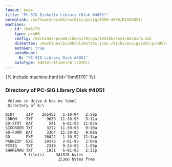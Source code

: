 ```yaml
---
layout: page
title: "PC-SIG Diskette Library (Disk #4051)"
permalink: /software/pcx86/sw/misc/pcsig/4000-4999/DISK4051/
machines:
  - id: ibm5170
    type: pcx86
    config: /machines/pcx86/ibm/5170/cga/1024kb/rev3/machine.xml
    diskettes: /machines/pcx86/diskettes.json,/disks/pcsigdisks/pcx86/diskettes.json
    autoGen: true
    autoMount:
      B: "PC-SIG Library Disk #4051"
    autoType: $date\r$time\rB:\rDIR\r
---
```


{% include machine.html id="ibm5170" %}

### Directory of PC-SIG Library Disk #4051

     Volume in drive A has no label
     Directory of A:\

    BIO!     ZIP    265452   1-10-94   2:59p
    CDROM    TXT      9639  11-30-93   9:12a
    GO-STRT  DAT       541   6-01-93  11:07a
    SIGORDER TXT      3272  11-30-93   9:10a
    GO-FORM  DAT      3364  11-30-93   9:08a
    GO       EXE     26022   1-10-92  12:14p
    PKUNZIP  EXE     29378   2-01-93   2:04a
    PCSIG    TXT      2319   9-24-93   1:59p
    SHAREMAG TXT      1831   6-01-93   2:32p
            9 file(s)     341818 bytes
                           15360 bytes free
